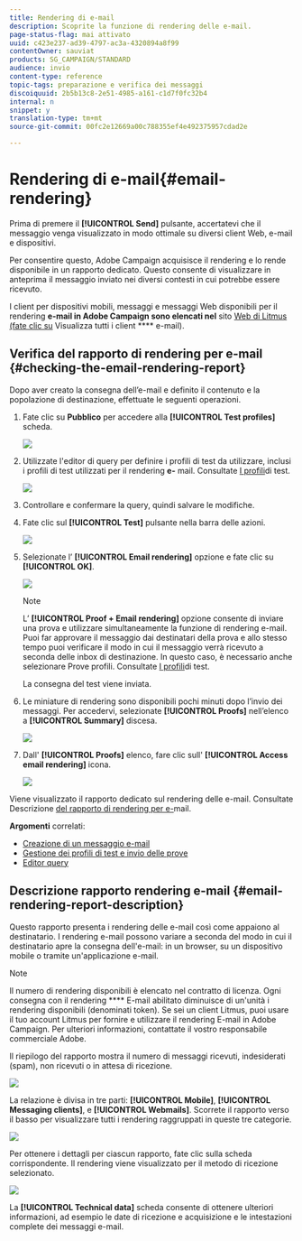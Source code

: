 ```yaml
---
title: Rendering di e-mail
description: Scoprite la funzione di rendering delle e-mail.
page-status-flag: mai attivato
uuid: c423e237-ad39-4797-ac3a-4320894a8f99
contentOwner: sauviat
products: SG_CAMPAIGN/STANDARD
audience: invio
content-type: reference
topic-tags: preparazione e verifica dei messaggi
discoiquuid: 2b5b13c8-2e51-4985-a161-c1d7f0fc32b4
internal: n
snippet: y
translation-type: tm+mt
source-git-commit: 00fc2e12669a00c788355ef4e492375957cdad2e

---
```



# Rendering di e-mail{#email-rendering}

Prima di premere il **[!UICONTROL Send]** pulsante, accertatevi che il messaggio venga visualizzato in modo ottimale su diversi client Web, e-mail e dispositivi.

Per consentire questo, Adobe Campaign acquisisce il rendering e lo rende disponibile in un rapporto dedicato. Questo consente di visualizzare in anteprima il messaggio inviato nei diversi contesti in cui potrebbe essere ricevuto.

I client per dispositivi mobili, messaggi e messaggi Web disponibili per il rendering **e-mail in Adobe Campaign sono elencati nel** sito [Web di Litmus (fate clic su](https://litmus.com/email-testing) Visualizza tutti i client **** e-mail).

## Verifica del rapporto di rendering per e-mail {#checking-the-email-rendering-report}

Dopo aver creato la consegna dell’e-mail e definito il contenuto e la popolazione di destinazione, effettuate le seguenti operazioni.

1. Fate clic su **Pubblico** per accedere alla **[!UICONTROL Test profiles]** scheda.

   ![](assets/email_rendering_05.png)

1. Utilizzate l'editor di query per definire i profili di test da utilizzare, inclusi i profili di test utilizzati per il rendering **e-** mail. Consultate [I profili](../../sending/using/managing-test-profiles-and-sending-proofs.md#about-test-profiles)di test.

   ![](assets/email_rendering_06.png)

1. Controllare e confermare la query, quindi salvare le modifiche.
1. Fate clic sul **[!UICONTROL Test]** pulsante nella barra delle azioni.

   ![](assets/email_rendering_07.png)

1. Selezionate l’ **[!UICONTROL Email rendering]** opzione e fate clic su **[!UICONTROL OK]**.

   ![](assets/email_rendering_08.png)

   >[!NOTE]
   >
   >L’ **[!UICONTROL Proof + Email rendering]** opzione consente di inviare una prova e utilizzare simultaneamente la funzione di rendering e-mail. Puoi far approvare il messaggio dai destinatari della prova e allo stesso tempo puoi verificare il modo in cui il messaggio verrà ricevuto a seconda delle inbox di destinazione. In questo caso, è necessario anche selezionare Prove profili. Consultate [I profili](../../sending/using/managing-test-profiles-and-sending-proofs.md#about-test-profiles)di test.

   La consegna del test viene inviata.

1. Le miniature di rendering sono disponibili pochi minuti dopo l’invio dei messaggi. Per accedervi, selezionate **[!UICONTROL Proofs]** nell’elenco a **[!UICONTROL Summary]** discesa.

   ![](assets/email_rendering_03.png)

1. Dall' **[!UICONTROL Proofs]** elenco, fare clic sull' **[!UICONTROL Access email rendering]** icona.

   ![](assets/email_rendering_04.png)

Viene visualizzato il rapporto dedicato sul rendering delle e-mail. Consultate Descrizione [del rapporto di rendering per e-](#email-rendering-report-description)mail.

**Argomenti** correlati:

* [Creazione di un messaggio e-mail](../../channels/using/creating-an-email.md)
* [Gestione dei profili di test e invio delle prove](../../sending/using/managing-test-profiles-and-sending-proofs.md)
* [Editor query](../../automating/using/editing-queries.md#about-query-editor)

## Descrizione rapporto rendering e-mail {#email-rendering-report-description}

Questo rapporto presenta i rendering delle e-mail così come appaiono al destinatario. I rendering e-mail possono variare a seconda del modo in cui il destinatario apre la consegna dell'e-mail: in un browser, su un dispositivo mobile o tramite un'applicazione e-mail.

>[!NOTE]
>
>Il numero di rendering disponibili è elencato nel contratto di licenza. Ogni consegna con il rendering **** E-mail abilitato diminuisce di un'unità i rendering disponibili (denominati token). Se sei un client Litmus, puoi usare il tuo account Litmus per fornire e utilizzare il rendering E-mail in Adobe Campaign. Per ulteriori informazioni, contattate il vostro responsabile commerciale Adobe.

Il riepilogo del rapporto mostra il numero di messaggi ricevuti, indesiderati (spam), non ricevuti o in attesa di ricezione.

![](assets/inbox_rendering_report.png)

La relazione è divisa in tre parti: **[!UICONTROL Mobile]**, **[!UICONTROL Messaging clients]**, e **[!UICONTROL Webmails]**. Scorrete il rapporto verso il basso per visualizzare tutti i rendering raggruppati in queste tre categorie.

![](assets/inbox_rendering_report_3.png)

Per ottenere i dettagli per ciascun rapporto, fate clic sulla scheda corrispondente. Il rendering viene visualizzato per il metodo di ricezione selezionato.

![](assets/inbox_rendering_report_2.png)

La **[!UICONTROL Technical data]** scheda consente di ottenere ulteriori informazioni, ad esempio le date di ricezione e acquisizione e le intestazioni complete dei messaggi e-mail.
